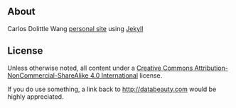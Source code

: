 ## About

Carlos Dolittle Wang [personal site](http://databeauty.com) using [Jekyll](http://github.com/mojombo/jekyll)


## License

Unless otherwise noted, all content under a 
[Creative Commons Attribution-NonCommercial-ShareAlike 4.0 International](http://creativecommons.org/licenses/by-nc-sa/4.0/) 
license.

If you do use something, a link back to http://databeauty.com would be highly appreciated.
